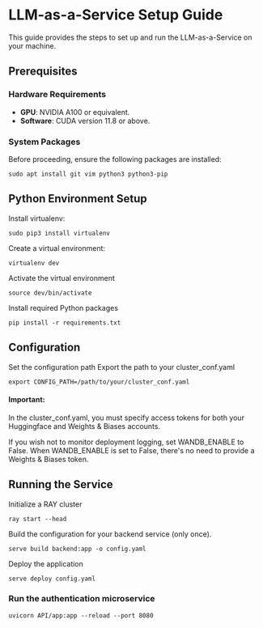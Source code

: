 # LLM-as-a-Service Setup Guide

This guide provides the steps to set up and run the LLM-as-a-Service on your machine.

## Prerequisites

### Hardware Requirements
- **GPU**: NVIDIA A100 or equivalent.
- **Software**: CUDA version 11.8 or above.

### System Packages

Before proceeding, ensure the following packages are installed:

```
sudo apt install git vim python3 python3-pip
```

## Python Environment Setup
Install virtualenv:
```
sudo pip3 install virtualenv
```
Create a virtual environment:
```
virtualenv dev
```
Activate the virtual environment
```
source dev/bin/activate

```
Install required Python packages
```
pip install -r requirements.txt
```
## Configuration
Set the configuration path
Export the path to your cluster_conf.yaml
```
export CONFIG_PATH=/path/to/your/cluster_conf.yaml
```
#### Important:
In the cluster_conf.yaml, you must specify access tokens for both your Huggingface and Weights & Biases accounts.

If you wish not to monitor deployment logging, set WANDB_ENABLE to False.
When WANDB_ENABLE is set to False, there's no need to provide a Weights & Biases token.

## Running the Service
Initialize a RAY cluster
```
ray start --head
```
Build the configuration for your backend service (only once).
```
serve build backend:app -o config.yaml
```
Deploy the application
```
serve deploy config.yaml
```

### Run the authentication microservice
```
uvicorn API/app:app --reload --port 8080
```